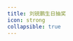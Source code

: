 ```yaml
---
title: 刘锐鹏生日抽奖
icon: strong
collapsible: true
---
```


<OrderFood :list="meatList" topic="gift"/>

<script setup lang="ts">
import OrderFood from '@source/components/OrderFood.vue'
const meatList = [
    '神秘礼物', '鞋子','剃须刀便携','墨镜','机械键盘','显卡', '零食包', '平板', '金猪', '蓝牙音箱'
]
</script>
